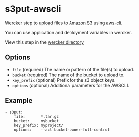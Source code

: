 # s3put-awscli

[Wercker] step to upload files to [Amazon S3] using [aws-cli].

You can use application and deployment variables in wercker.

View this step in the [wercker directory][wd]

## Options

* `file` (required) The name or pattern of the file(s) to upload.
* `bucket` (required) The name of the bucket to upload to.
* `key_prefix` (optional) Prefix for the s3 object keys.
* `options` (optional) Additional parameters for the AWSCLI.

## Example

    - s3put:
        file:       *.tar.gz
        bucket:     mybucket
        key_prefix: myproject/
        options:    --acl bucket-owner-full-control

[Wercker]: http://wercker.com
[Amazon S3]: http://aws.amazon.com/s3
[wd]: https://app.wercker.com/
[aws-cli]: https://github.com/aws/aws-cli
